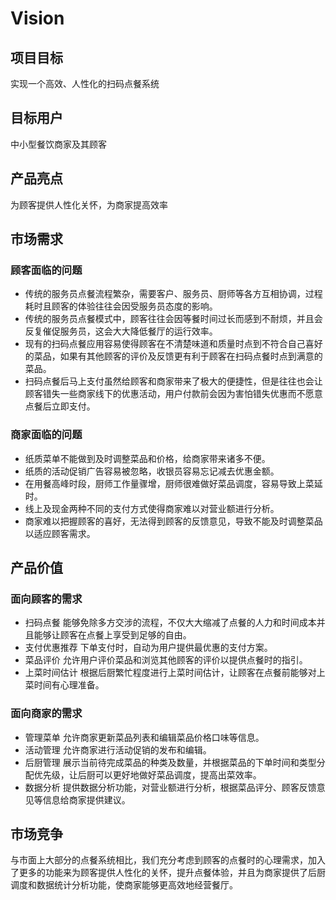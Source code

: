 # Vision

## 项目目标

实现一个高效、人性化的扫码点餐系统

## 目标用户

中小型餐饮商家及其顾客

## 产品亮点

为顾客提供人性化关怀，为商家提高效率

## 市场需求

### 顾客面临的问题

- 传统的服务员点餐流程繁杂，需要客户、服务员、厨师等各方互相协调，过程耗时且顾客的体验往往会因受服务员态度的影响。
- 传统的服务员点餐模式中，顾客往往会因等餐时间过长而感到不耐烦，并且会反复催促服务员，这会大大降低餐厅的运行效率。
- 现有的扫码点餐应用容易使得顾客在不清楚味道和质量时点到不符合自己喜好的菜品，如果有其他顾客的评价及反馈更有利于顾客在扫码点餐时点到满意的菜品。
- 扫码点餐后马上支付虽然给顾客和商家带来了极大的便捷性，但是往往也会让顾客错失一些商家线下的优惠活动，用户付款前会因为害怕错失优惠而不愿意点餐后立即支付。

### 商家面临的问题

- 纸质菜单不能做到及时调整菜品和价格，给商家带来诸多不便。
- 纸质的活动促销广告容易被忽略，收银员容易忘记减去优惠金额。
- 在用餐高峰时段，厨师工作量骤增，厨师很难做好菜品调度，容易导致上菜延时。
- 线上及现金两种不同的支付方式使得商家难以对营业额进行分析。
- 商家难以把握顾客的喜好，无法得到顾客的反馈意见，导致不能及时调整菜品以适应顾客需求。

## 产品价值

### 面向顾客的需求

- 扫码点餐
  能够免除多方交涉的流程，不仅大大缩减了点餐的人力和时间成本并且能够让顾客在点餐上享受到足够的自由。
- 支付优惠推荐
  下单支付时，自动为用户提供最优惠的支付方案。
- 菜品评价
  允许用户评价菜品和浏览其他顾客的评价以提供点餐时的指引。
- 上菜时间估计
  根据后厨繁忙程度进行上菜时间估计，让顾客在点餐前能够对上菜时间有心理准备。

### 面向商家的需求

- 管理菜单
  允许商家更新菜品列表和编辑菜品价格口味等信息。
- 活动管理
  允许商家进行活动促销的发布和编辑。
- 后厨管理
  展示当前待完成菜品的种类及数量，并根据菜品的下单时间和类型分配优先级，让后厨可以更好地做好菜品调度，提高出菜效率。
- 数据分析
  提供数据分析功能，对营业额进行分析，根据菜品评分、顾客反馈意见等信息给商家提供建议。

## 市场竞争

与市面上大部分的点餐系统相比，我们充分考虑到顾客的点餐时的心理需求，加入了更多的功能来为顾客提供人性化的关怀，提升点餐体验，并且为商家提供了后厨调度和数据统计分析功能，使商家能够更高效地经营餐厅。
